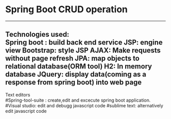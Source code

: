 # Spring Boot CRUD operation
------------------------------------
Technologies used:
<br>
Spring boot : build back end service
JSP: engine view
Bootstrap: style JSP
AJAX: Make requests without page refresh
JPA: map objects to relational database(ORM tool)
H2: In memory database
JQuery: display data(coming as a response from spring boot) into web page
---------------------------------------
Text editors
<br>
#Spring-tool-suite : create,edit and excecute spring boot application.
#Visual studio: edit and debugg javascript code
#sublime text: alternatively edit javascript code

